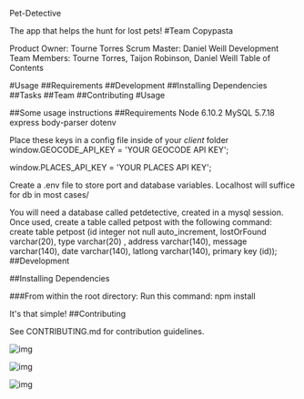 Pet-Detective

The app that helps the hunt for lost pets!
#Team
Copypasta

Product Owner: Tourne Torres
Scrum Master: Daniel Weill
Development Team Members: Tourne Torres, Taijon Robinson, Daniel Weill
Table of Contents

#Usage
##Requirements
##Development
##Installing Dependencies
##Tasks
##Team
##Contributing
#Usage

##Some usage instructions
##Requirements
Node 6.10.2
MySQL 5.7.18
express
body-parser
dotenv

Place these keys in a config file inside of your *client* folder
window.GEOCODE_API_KEY = 'YOUR GEOCODE API KEY';

window.PLACES_API_KEY = 'YOUR PLACES API KEY';

Create a .env file to store port and database variables. Localhost will suffice for db in most cases/

You will need a database called petdetective, created in a mysql session. Once used, create a table called petpost with the following command: create table petpost (id integer not null auto_increment, lostOrFound varchar(20), type varchar(20) , address varchar(140), message varchar(140), date varchar(140), latlong varchar(140), primary key (id));
##Development

##Installing Dependencies

###From within the root directory:
Run this command:
npm install

It's that simple!
##Contributing

See CONTRIBUTING.md for contribution guidelines.

![img](https://upload.wikimedia.org/wikipedia/en/thumb/6/62/MySQL.svg/1200px-MySQL.svg.png)

![img](http://kartikgola.com/wp-content/uploads/2017/02/express3.png)


![img](https://encrypted-tbn0.gstatic.com/images?q=tbn:ANd9GcT-BLdbYkpNZFei4Ok3tusGUT6hl3sy-QEHWuWPAIugq4cEoq3e)
